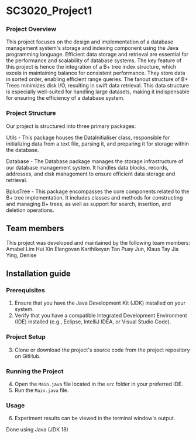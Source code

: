 # SC3020_Project1
### Project Overview 
This project focuses on the design and implementation of a database management system's storage and indexing component using the Java programming language. Efficient data storage and retrieval are essential for the performance and scalability of database systems. The key feature of this project is hence the integration of a B+ tree index structure, which excels in maintaining balance for consistent performance. They store data in sorted order, enabling efficient range queries. The fanout structure of B+ Trees minimizes disk I/O, resulting in swift data retrieval. This data structure is especially well-suited for handling large datasets, making it indispensable for ensuring the efficiency of a database system.

### Project Structure 
Our project is structured into three primary packages:

Utils - This package houses the DataInitialiser class, responsible for initializing data from a text file, parsing it, and preparing it for storage within the database.

Database - The Database package manages the storage infrastructure of our database management system. It handles data blocks, records, addresses, and disk management to ensure efficient data storage and retrieval.

BplusTree - This package encompasses the core components related to the B+ tree implementation. It includes classes and methods for constructing and managing B+ trees, as well as support for search, insertion, and deletion operations.

## Team members
This project was developed and maintained by the following team members:
Amabel Lim Hui Xin 
Elangovan Karthikeyan 
Tan Puay Jun, Klaus
Tay Jia Ying, Denise 

## Installation guide
### Prerequisites
1. Ensure that you have the Java Development Kit (JDK) installed on your system.
2. Verify that you have a compatible Integrated Development Environment (IDE) installed (e.g., Eclipse, IntelliJ IDEA, or Visual Studio Code).

### Project Setup
3. Clone or download the project's source code from the project repository on GitHub.

### Running the Project
4. Open the `Main.java` file located in the `src` folder in your preferred IDE.
5. Run the `Main.java` file.

### Usage
6. Experiment results can be viewed in the terminal window's output.



Done using Java (JDK 18)
